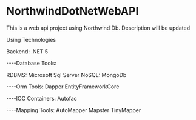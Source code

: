 # NorthwindDotNetWebAPI

This is a web api project using Northwind Db. Description will be updated

Using Technologies

Backend: .NET 5

----Database Tools:

RDBMS: Microsoft Sql Server
NoSQL: MongoDb

----Orm Tools:
Dapper
EntityFrameworkCore

----IOC Containers:
Autofac

----Mapping Tools:
AutoMapper
Mapster
TinyMapper
